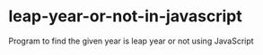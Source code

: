 # leap-year-or-not-in-javascript
Program to find the given year is leap year or not using JavaScript
